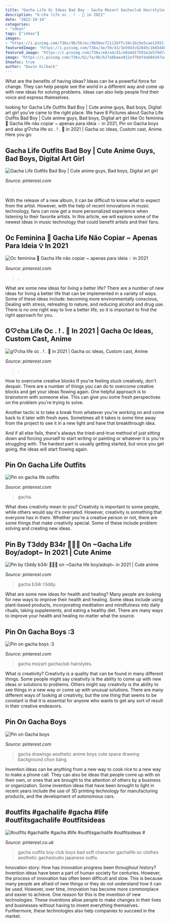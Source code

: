 ```yaml
---
title: "Gacha Life Oc Ideas Bad Boy - Gacha Mozart Gachaclub Hairstyles"
description: "G♡︎cha life oc . ! . 🍰 in 2021"
date: "2022-10-14"
categories:
- "ideas"
tags: ["ideas"]
images:
- "https://i.pinimg.com/736x/96/56/ec/9656ecf21126ffc34c1bcbe5cae12931.jpg"
featuredImage: "https://i.pinimg.com/736x/3e/59/43/3e5943c62845c1b85d485baa818ab5a7.jpg"
featured_image: "https://i.pinimg.com/736x/e8/a4/d1/e8a4d17591e2e5f9d74c21769b138d72.jpg"
image: "https://i.pinimg.com/736x/b2/7a/8b/b27a8baea912ef7bbfda884347acfda2.jpg"
ShowToc: true
author: "Davin Kilback"
---
```



What are the benefits of having ideas?
Ideas can be a powerful force for change. They can help people see the world in a different way and come up with new ideas for solving problems. Ideas can also help people find their voice and express themselves.

	

		
looking for Gacha Life Outfits Bad Boy | Cute anime guys, Bad boys, Digital art girl you've came to the right place. We have 8 Pictures about Gacha Life Outfits Bad Boy | Cute anime guys, Bad boys, Digital art girl like Oc feminina 📎 Gacha life não copiar ~ apenas para ideia 💡 in 2021, Pin on Gacha boys and also g♡︎cha life oc . ! . 🍰 in 2021 | Gacha oc ideas, Custom cast, Anime. Here you go:
		
    
## Gacha Life Outfits Bad Boy | Cute Anime Guys, Bad Boys, Digital Art Girl

<img loading=lazy src="https://i.pinimg.com/736x/96/56/ec/9656ecf21126ffc34c1bcbe5cae12931.jpg" onerror="this.onerror=null;this.src='https://tse1.mm.bing.net/th?id=OIP.-zVEr92Jjtwxp4KrhPoH8AHaMn&amp;pid=15.1';" alt="Gacha Life Outfits Bad Boy | Cute anime guys, Bad boys, Digital art girl">

_Source: pinterest.com_

>. 

	

With the release of a new album, it can be difficult to know what to expect from the artist. However, with the help of recent innovations in music technology, fans can now get a more personalized experience when listening to their favorite artists. In this article, we will explore some of the newest ideas in music technology that could benefit artists and their fans.

    
## Oc Feminina 📎 Gacha Life Não Copiar ~ Apenas Para Ideia 💡 In 2021

<img loading=lazy src="https://i.pinimg.com/736x/40/2f/86/402f865d91832dd304f759464696947d.jpg" onerror="this.onerror=null;this.src='https://tse1.mm.bing.net/th?id=OIP.W2wMqHYbpu7erW5pcJCbZwAAAA&amp;pid=15.1';" alt="Oc feminina 📎 Gacha life não copiar ~ apenas para ideia 💡 in 2021">

_Source: pinterest.com_

>. 

	

What are some new ideas for living a better life?
There are a number of new ideas for living a better life that can be implemented in a variety of ways. Some of these ideas include: becoming more environmentally conscious, Dealing with stress, retreating to nature, and reducing alcohol and drug use. There is no one right way to live a better life, so it is important to find the right approach for you.

    
## G♡︎cha Life Oc . ! . 🍰 In 2021 | Gacha Oc Ideas, Custom Cast, Anime

<img loading=lazy src="https://i.pinimg.com/736x/e8/a4/d1/e8a4d17591e2e5f9d74c21769b138d72.jpg" onerror="this.onerror=null;this.src='https://tse2.mm.bing.net/th?id=OIP.PVrTCZZOCUKKQm1cyP4dSQHaKY&amp;pid=15.1';" alt="g♡︎cha life oc . ! . 🍰 in 2021 | Gacha oc ideas, Custom cast, Anime">

_Source: pinterest.com_

>. 

	

How to overcome creative blocks
If you're feeling stuck creatively, don't despair. There are a number of things you can do to overcome creative blocks and get your ideas flowing again.
One helpful approach is to brainstorm with someone else. This can give you some fresh perspectives on the problem you're trying to solve.

Another tactic is to take a break from whatever you're working on and come back to it later with fresh eyes. Sometimes all it takes is some time away from the project to see it in a new light and have that breakthrough idea.

And if all else fails, there's always the tried-and-true method of just sitting down and forcing yourself to start writing or painting or whatever it is you're struggling with. The hardest part is usually getting started, but once you get going, the ideas will start flowing again.

    
## Pin On Gacha Life Outfits

<img loading=lazy src="https://i.pinimg.com/736x/fd/d5/4a/fdd54afe0eb5b8d818cb8320e7a376af.jpg" onerror="this.onerror=null;this.src='https://tse2.mm.bing.net/th?id=OIP.h-3HVoKgw3YUrXL4WeEnQwHaEJ&amp;pid=15.1';" alt="Pin on gacha life outfits">

_Source: pinterest.com_

>gacha. 

	

What does creativity mean to you?
Creativity is important to some people, while others would say it's overrated. However, creativity is something that everyone has in them. Whether you're a creative person or not, there are some things that make creativity special. Some of these include problem solving and creating new ideas.

    
## Pin By T3ddy B34r 🐻🧸💞 On ~Gacha Life Boy/adopt~ In 2021 | Cute Anime

<img loading=lazy src="https://i.pinimg.com/736x/b2/7a/8b/b27a8baea912ef7bbfda884347acfda2.jpg" onerror="this.onerror=null;this.src='https://tse3.mm.bing.net/th?id=OIP.LLxKU7RpMCtpcKDiQzTr-AHaLD&amp;pid=15.1';" alt="Pin by t3ddy b34r 🐻🧸💞 on ~Gacha life boy/adopt~ in 2021 | Cute anime">

_Source: pinterest.com_

>gacha b34r t3ddy. 

	

What are some new ideas for health and healing?
Many people are looking for new ways to improve their health and healing. Some ideas include using plant-based products, incorporating meditation and mindfulness into daily rituals, taking supplements, and eating a healthy diet. There are many ways to improve your health and healing no matter what the source.

    
## Pin On Gacha Boys :3

<img loading=lazy src="https://i.pinimg.com/736x/3e/59/43/3e5943c62845c1b85d485baa818ab5a7.jpg" onerror="this.onerror=null;this.src='https://tse1.mm.bing.net/th?id=OIP.4BJOO_GGIdGi6dvd4mNRbgHaGw&amp;pid=15.1';" alt="Pin on gacha boys :3">

_Source: pinterest.com_

>gacha mozart gachaclub hairstyles. 

	

What is creativity?
Creativity is a quality that can be found in many different things. Some people might say creativity is the ability to come up with new ideas or solutions to problems. Others might say creativity is the ability to see things in a new way or come up with unusual solutions. There are many different ways of looking at creativity, but the one thing that seems to be constant is that it is essential for anyone who wants to get any sort of result in their creative endeavors.

    
## Pin On Gacha Boys

<img loading=lazy src="https://i.pinimg.com/736x/20/bd/d1/20bdd15a53c310c28b2d68eb49832904.jpg" onerror="this.onerror=null;this.src='https://tse3.mm.bing.net/th?id=OIP.E_JI2s3WImsxewupSmP85AHaHa&amp;pid=15.1';" alt="Pin on Gacha boys">

_Source: pinterest.com_

>gacha drawings aesthetic anime boys cute space drawing background chọn bảng. 

	

Invention ideas can be anything from a new way to cook rice to a new way to make a phone call. They can also be ideas that people come up with on their own, or ones that are brought to the attention of others by a business or organization. Some invention ideas that have been brought to light in recent years include the use of 3D printing technology for manufacturing products, and the development of autonomous cars.

    
## #outfits #gachalife #gacha #life #outfitsgachalife #outfitsideas #

<img loading=lazy src="https://i.pinimg.com/736x/5c/1b/91/5c1b913027bf4b2447ab22a43fe5e5c0.jpg" onerror="this.onerror=null;this.src='https://tse3.mm.bing.net/th?id=OIP.jA8VcGOVcKSZ5Bpq80cWQgHaHK&amp;pid=15.1';" alt="#outfits #gachalife #gacha #life #outfitsgachalife #outfitsideas #">

_Source: pinterest.co.uk_

>gacha outfits boy club boys bad soft character gachalife oc clothes aesthetic gachastudio japanese outfis. 

	

Innovation story: How has innovation progress been throughout history?
Invention ideas have been a part of human society for centuries. However, the process of innovation has often been difficult and slow. This is because many people are afraid of new things or they do not understand how it can be used. However, over time, innovation has become more commonplace and easier to achieve. One reason for this is the invention of new technologies. These inventions allow people to make changes in their lives and businesses without having to invent everything themselves. Furthermore, these technologies also help companies to succeed in the market.

